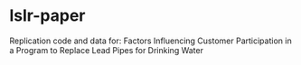 # lslr-paper
Replication code and data for: Factors Influencing Customer Participation in a Program to Replace Lead Pipes for Drinking Water
